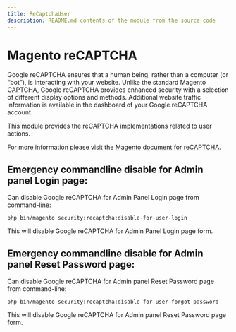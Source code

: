 ```yaml
---
title: ReCaptchaUser
description: README.md contents of the module from the source code
---
```


# Magento reCAPTCHA

Google reCAPTCHA ensures that a human being, rather than a computer (or “bot”), is interacting with your website. Unlike the standard Magento CAPTCHA, Google reCAPTCHA provides enhanced security with a selection of different display options and methods. Additional website traffic information is available in the dashboard of your Google reCAPTCHA account.

This module provides the reCAPTCHA implementations related to user actions.

For more information please visit the [Magento document for reCAPTCHA](https://docs.magento.com/user-guide/stores/security-google-recaptcha.html).

## Emergency commandline disable for Admin panel Login page:

Can disable Google reCAPTCHA for Admin Panel Login page from command-line:

`php bin/magento security:recaptcha:disable-for-user-login`

This will disable Google reCAPTCHA for Admin Panel Login page form.

## Emergency commandline disable for Admin panel Reset Password page:

Can disable Google reCAPTCHA for Admin panel Reset Password page from command-line:

`php bin/magento security:recaptcha:disable-for-user-forgot-password`

This will disable Google reCAPTCHA for Admin panel Reset Password page form.
